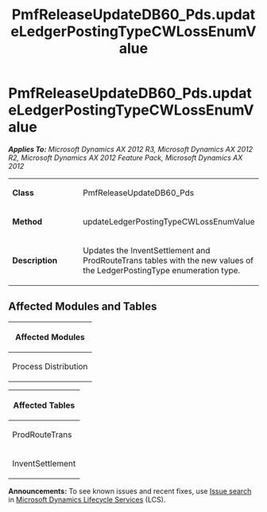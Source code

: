 ﻿---
title: PmfReleaseUpdateDB60_Pds.updateLedgerPostingTypeCWLossEnumValue
TOCTitle: PmfReleaseUpdateDB60_Pds.updateLedgerPostingTypeCWLossEnumValue
ms:assetid: 17cfed80-9be3-5dd4-be53-d25b85554e47
ms:mtpsurl: https://msdn.microsoft.com/en-us/library/JJ718592(v=AX.60)
ms:contentKeyID: 49706876
ms.date: 05/18/2015
mtps_version: v=AX.60
---

# PmfReleaseUpdateDB60\_Pds.updateLedgerPostingTypeCWLossEnumValue 


_**Applies To:** Microsoft Dynamics AX 2012 R3, Microsoft Dynamics AX 2012 R2, Microsoft Dynamics AX 2012 Feature Pack, Microsoft Dynamics AX 2012_

<table>
<colgroup>
<col style="width: 50%" />
<col style="width: 50%" />
</colgroup>
<tbody>
<tr class="odd">
<td><p><strong>Class</strong></p></td>
<td><p>PmfReleaseUpdateDB60_Pds</p></td>
</tr>
<tr class="even">
<td><p><strong>Method</strong></p></td>
<td><p>updateLedgerPostingTypeCWLossEnumValue</p></td>
</tr>
<tr class="odd">
<td><p><strong>Description</strong></p></td>
<td><p>Updates the InventSettlement and ProdRouteTrans tables with the new values of the LedgerPostingType enumeration type.</p></td>
</tr>
</tbody>
</table>


## Affected Modules and Tables

<table>
<colgroup>
<col style="width: 100%" />
</colgroup>
<thead>
<tr class="header">
<th><p>Affected Modules</p></th>
</tr>
</thead>
<tbody>
<tr class="odd">
<td><p>Process Distribution</p></td>
</tr>
</tbody>
</table>


<table>
<colgroup>
<col style="width: 100%" />
</colgroup>
<thead>
<tr class="header">
<th><p>Affected Tables</p></th>
</tr>
</thead>
<tbody>
<tr class="odd">
<td><p>ProdRouteTrans</p></td>
</tr>
<tr class="even">
<td><p>InventSettlement</p></td>
</tr>
</tbody>
</table>

  
**Announcements:** To see known issues and recent fixes, use [Issue search](http://go.microsoft.com/fwlink/?linkid=389258) in [Microsoft Dynamics Lifecycle Services](http://go.microsoft.com/fwlink/?linkid=306505) (LCS).

